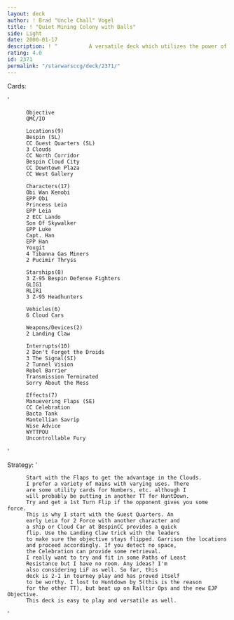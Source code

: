 ```yaml
---
layout: deck
author: ! Brad "Uncle Chall" Vogel
title: ! "Quiet Mining Colony with Balls"
side: Light
date: 2000-01-17
description: ! "	      A versatile deck which utilizes the power of the ECC Objective."
rating: 4.0
id: 2371
permalink: "/starwarsccg/deck/2371/"
---
```

Cards: 

'

	      Objective
	      QMC/IO

	      Locations(9)
	      Bespin (SL)
	      CC Guest Quarters (SL)
	      3 Clouds
	      CC North Corridor
	      Bespin Cloud City
	      CC Downtown Plaza
	      CC West Gallery

	      Characters(17)
	      Obi Wan Kenobi
	      EPP Obi
	      Princess Leia
	      EPP Leia
	      2 ECC Lando
	      Son Of Skywalker
	      EPP Luke
	      Capt. Han
	      EPP Han
	      Yoxgit
	      4 Tibanna Gas Miners
	      2 Pucimir Thryss

	      Starships(8)
	      3 Z-95 Bespin Defense Fighters
	      GLIG1
	      RLIR1
	      3 Z-95 Headhunters

	      Vehicles(6)
	      6 Cloud Cars

	      Weapons/Devices(2)
	      2 Landing Claw

	      Interrupts(10)
	      2 Don't Forget the Droids
	      3 The Signal(SI)
	      2 Tunnel Vision
	      Rebel Barrier
	      Transmission Terminated
	      Sorry About the Mess

	      Effects(7)
	      Manuevering Flaps (SE)
	      CC Celebration
	      Bacta Tank
	      Mantellian Savrip
	      Wise Advice
	      WYTTPOU
	      Uncontrollable Fury


'

Strategy: '






	      Start with the Flaps to get the advantage in the Clouds.
	      I prefer a variety of mains with varying uses. There
	      are some utility cards for Numbers, etc. although I
	      will probably be putting in another TT for HuntDown.
	      Try and get a 1st Turn Flip if the opponent gives you some force.
	      This is why I start with the Guest Quarters. An
	      early Leia for 2 Force with another character and
	      a ship or Cloud Car at BespinCC provides a quick
	      flip. Use the Landing Claw trick with the leaders
	      to make sure the objective stays flipped. Garrison the locations
	      and proceed accordingly. If you detect no space,
	      the Celebration can provide some retrieval.
	      I really want to try and fit in some Paths of Least
	      Resistance but I have no room. Any ideas? I'm
	      also considering LiF as well. So far, this
	      deck is 2-1 in tourney play and has proved itself
	      to be worthy. I lost to Huntdown by 5(this is the reason
	      for the other TT), but beat up on Ralltir Ops and the new EJP Objective.
	      This deck is easy to play and versatile as well.
'
